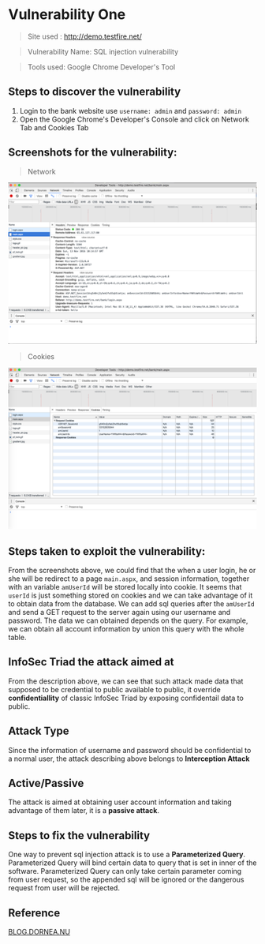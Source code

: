 # Vulnerability One 

> Site used : http://demo.testfire.net/

> Vulnerability Name: SQL injection vulnerability

> Tools used: Google Chrome Developer's Tool 


## Steps to discover the vulnerability

1. Login to the bank website use `username: admin` and `password: admin`
2. Open the Google Chrome's Developer's Console and click on Network Tab and Cookies Tab

## Screenshots for the vulnerability: 

> Network

<div style="text-align: center;">
    <img src="./img/main.aspx.png" />
</div>

> Cookies

<div style="text-align: center;">
    <img src="./img/cookie.main.png" />
</div>

## Steps taken to exploit the vulnerability:

From the screenshots above, we could find that the when a user login, he or she will be redirect to a page `main.aspx`, and session information, together with an variable `amUserId` will be stored locally into cookie. It seems that `userId` is just something stored on cookies and we can take advantage of it to obtain data from the database. We can add sql queries after the `amUserId` and send a GET request to the server again using our username and password. The data we can obtained depends on the query. For example, we can obtain all account information by union this query with the whole table. 


## InfoSec Triad the attack aimed at

From the description above, we can see that such attack made data that supposed to be credential to public available to public, it override **confidentiallity** of classic InfoSec Triad by exposing confidentail data to public. 

## Attack Type

Since the information of username and password should be confidential to a normal user, the attack describing above belongs to **Interception Attack** 

## Active/Passive

The attack is aimed at obtaining user account information and taking advantage of them later, it is a **passive attack**.

## Steps to fix the vulnerability

One way to prevent sql injection attack is to use a **Parameterized Query**. Parameterized Query will bind certain data to query that is set in inner of the software. Parameterized Query can only take certain parameter coming from user request, so the appended sql will be ignored or the dangerous request from user will be rejected. 

## Reference 

[BLOG.DORNEA.NU](http://blog.dornea.nu/2013/05/06/hacking-altoro-mutual/#1893267eeefa97c21a09c4e6d7d15585)





